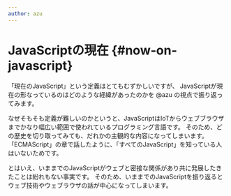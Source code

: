 ```yaml
---
author: azu
---
```


# JavaScriptの現在 {#now-on-javascript}

「現在のJavaScript」という定義はとてもむずかしいですが、
JavaScriptが現在の形なっているのはどのような経緯があったのかを @azu の視点で振り返ってみます。

なぜそもそも定義が難しいのかというと、JavaScriptはIoTからウェブブラウザまでかなり幅広い範囲で使われているプログラミング言語です。
そのため、どの歴史を切り取ってみても、だれかの主観的な内容になってしまいます。
「ECMAScript」の章で話したように、「すべてのJavaScript」を知っている人はいないためです。

とはいえ、いままでのJavaScriptがウェブと密接な関係があり共に発展したきたことは紛れもない事実です。
そのため、いままでのJavaScriptを振り返るとウェブ技術やウェブラウザの話が中心になってしまいます。
